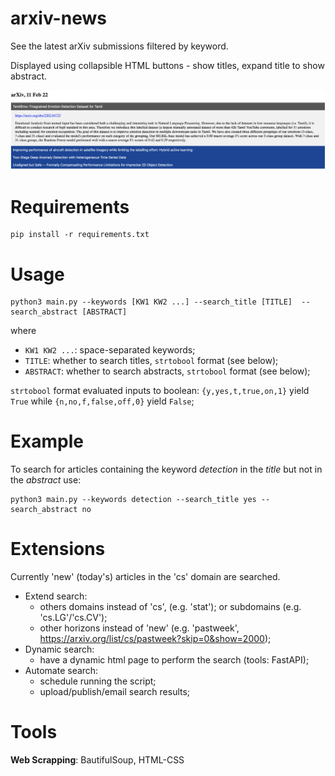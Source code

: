 # arxiv-news
See the latest arXiv submissions filtered by keyword. 

Displayed using collapsible HTML buttons - show titles, expand title to show abstract.

![Alt text](screen.png)

# Requirements
```
pip install -r requirements.txt
```

# Usage
```
python3 main.py --keywords [KW1 KW2 ...] --search_title [TITLE]  --search_abstract [ABSTRACT]
```
where
- `KW1 KW2 ...`: space-separated keywords;
- `TITLE`: whether to search titles, `strtobool` format (see below);
- `ABSTRACT`: whether to search abstracts, `strtobool` format (see below);

`strtobool` format evaluated inputs to boolean: `{y,yes,t,true,on,1}` yield `True` while `{n,no,f,false,off,0}` yield `False`;

# Example
To search for articles containing the keyword *detection* in the *title* but not in the *abstract* use:
```
python3 main.py --keywords detection --search_title yes --search_abstract no
```

# Extensions
Currently 'new' (today's) articles in the 'cs' domain are searched. 

- Extend search:
  - others domains instead of 'cs', (e.g. 'stat'); or subdomains (e.g. 'cs.LG'/'cs.CV');
  - other horizons instead of 'new' (e.g. 'pastweek', https://arxiv.org/list/cs/pastweek?skip=0&show=2000);
- Dynamic search:
  - have a dynamic html page to perform the search (tools: FastAPI);
- Automate search:
  - schedule running the script;
  - upload/publish/email search results;

# Tools
**Web Scrapping**: BautifulSoup, HTML-CSS
